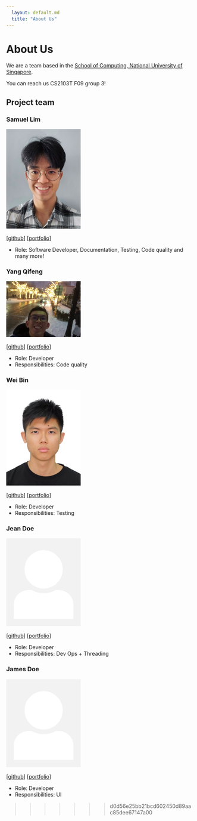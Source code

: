 ```yaml
---
  layout: default.md
  title: "About Us"
---
```


# About Us

We are a team based in the [School of Computing, National University of Singapore](http://www.comp.nus.edu.sg).

You can reach us CS2103T F09 group 3!

## Project team

### Samuel Lim

<img src="images/slye20.png" width="200px">

[[github](https://github.com/slye20)]
[[portfolio](team/slye20.md)]

* Role: Software Developer, Documentation, Testing, Code quality and many more!

### Yang Qifeng

<img src="images/qifeng.png" width="200px">

[[github](http://github.com/YangQF2002)]
[[portfolio](qifeng.md)]

* Role: Developer 
* Responsibilities: Code quality

### Wei Bin

<img src="images/weibin.png" width="200px">

[[github](https://github.com/weibinlim)]
[[portfolio](team/weibin.md)]

* Role: Developer
* Responsibilities: Testing

### Jean Doe

<img src="images/johndoe.png" width="200px">

[[github](http://github.com/johndoe)]
[[portfolio](team/johndoe.md)]

* Role: Developer
* Responsibilities: Dev Ops + Threading

### James Doe

<img src="images/johndoe.png" width="200px">

[[github](http://github.com/johndoe)]
[[portfolio](team/johndoe.md)]

* Role: Developer
* Responsibilities: UI

>>>>>>> d0d56e25bb21bcd602450d89aac85dee67147a00
